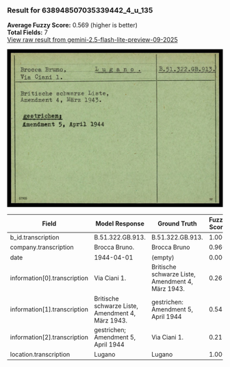 ### Result for 638948507035339442_4_u_135
**Average Fuzzy Score:** 0.569 (higher is better)<br>
**Total Fields:** 7<br>
[View raw result from gemini-2.5-flash-lite-preview-09-2025](https://github.com/RISE-UNIBAS/humanities_data_benchmark/blob/main/results/2025-10-24/T0318/request_T0318_638948507035339442_4_u_135.json)

<img src="https://github.com/RISE-UNIBAS/humanities_data_benchmark/blob/main/benchmarks/blacklist/images/638948507035339442_4_u_135.jpg?raw=true" alt="638948507035339442_4_u_135" width="600px">

| Field | Model Response | Ground Truth | Fuzzy Score | Match |
|-------|----------------|--------------|-------------|-------|
| b_id.transcription | B.51.322.GB.913. | B.51.322.GB.913. | 1.000 | ✅ |
| company.transcription | Brocca Bruno. | Brocca Bruno | 0.960 | ✅ |
| date | 1944-04-01 | (empty) | 0.000 | ❌ |
| information[0].transcription | Via Ciani 1. | Britische schwarze Liste,<br>Amendment 4, März 1943. | 0.262 | ❌ |
| information[1].transcription | Britische schwarze Liste,<br>Amendment 4, März 1943. | gestrichen:<br>Amendment 5, April 1944 | 0.548 | ❌ |
| information[2].transcription | gestrichen;<br>Amendment 5, April 1944 | Via Ciani 1. | 0.213 | ❌ |
| location.transcription | Lugano | Lugano | 1.000 | ✅ |
